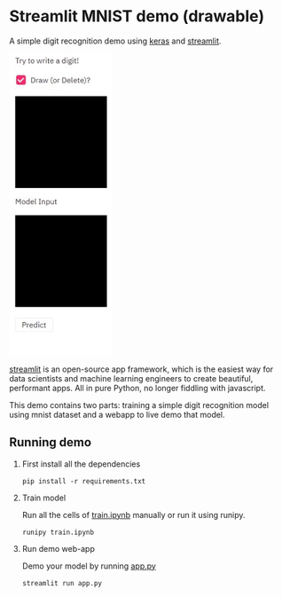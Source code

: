 # Streamlit MNIST demo (drawable)

A simple digit recognition demo using [keras](https://www.tensorflow.org/overview) and [streamlit](https://www.streamlit.io/).

![demo](img/demo.gif)

[streamlit](https://www.streamlit.io/) is an open-source app framework, which is the easiest way for data scientists and machine learning engineers to create beautiful, performant apps. All in pure Python, no longer fiddling with javascript.

This demo contains two parts: training a simple digit recognition model using mnist dataset and a webapp to live demo that model.

## Running demo

1. First install all the dependencies

    ```
    pip install -r requirements.txt
    ```

2. Train model

    Run all the cells of [train.ipynb](train.ipynb) manually or run it using runipy.

    ```
    runipy train.ipynb
    ```

3. Run demo web-app

    Demo your model by running [app.py](app.py)

    ```
    streamlit run app.py
    ```

